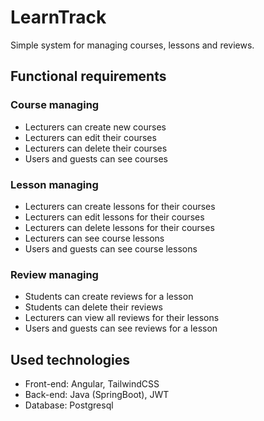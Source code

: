 # LearnTrack

Simple system for managing courses, lessons and reviews.

## Functional requirements

### Course managing

- Lecturers can create new courses
- Lecturers can edit their courses
- Lecturers can delete their courses
- Users and guests can see courses

### Lesson managing

- Lecturers can create lessons for their courses
- Lecturers can edit lessons for their courses
- Lecturers can delete lessons for their courses
- Lecturers can see course lessons
- Users and guests can see course lessons

### Review managing

- Students can create reviews for a lesson
- Students can delete their reviews
- Lecturers can view all reviews for their lessons
- Users and guests can see reviews for a lesson

## Used technologies

- Front-end: Angular, TailwindCSS
- Back-end: Java (SpringBoot), JWT
- Database: Postgresql
